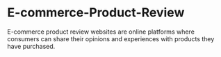 # E-commerce-Product-Review
 E-commerce product review websites are online platforms where consumers can share their opinions and experiences with products they have purchased.
